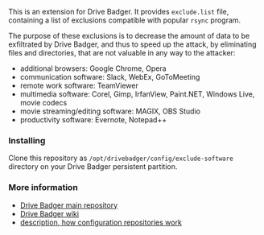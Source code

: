 This is an extension for Drive Badger. It provides `exclude.list` file, containing a list of exclusions compatible with popular `rsync` program.

The purpose of these exclusions is to decrease the amount of data to be exfiltrated by Drive Badger, and thus to speed up the attack,
by eliminating files and directories, that are not valuable in any way to the attacker:

- additional browsers: Google Chrome, Opera
- communication software: Slack, WebEx, GoToMeeting
- remote work software: TeamViewer
- multimedia software: Corel, Gimp, IrfanView, Paint.NET, Windows Live, movie codecs
- movie streaming/editing software: MAGIX, OBS Studio
- productivity software: Evernote, Notepad++

### Installing

Clone this repository as `/opt/drivebadger/config/exclude-software` directory on your Drive Badger persistent partition.

### More information

- [Drive Badger main repository](https://github.com/drivebadger/drivebadger)
- [Drive Badger wiki](https://github.com/drivebadger/drivebadger/wiki)
- [description, how configuration repositories work](https://github.com/drivebadger/drivebadger/wiki/Configuration-repositories)
